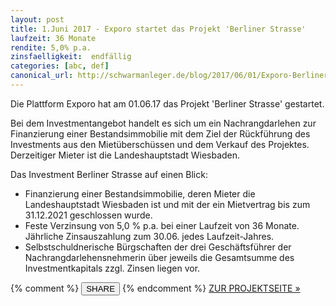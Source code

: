 ```yaml
---
layout: post
title: 1.Juni 2017 - Exporo startet das Projekt 'Berliner Strasse'
laufzeit: 36 Monate
rendite: 5,0% p.a.
zinsfaelligkeit:  endfällig
categories: [abc, def]
canonical_url: http://schwarmanleger.de/blog/2017/06/01/Exporo-Berliner-Strasse-Wiesbaden.html
---
```


<p>Die Plattform Exporo hat am 01.06.17 das Projekt 'Berliner Strasse' gestartet.</p>

<p>Bei dem Investmentangebot handelt es sich um ein Nachrangdarlehen zur Finanzierung einer Bestandsimmobilie mit dem Ziel der Rückführung des Investments aus den Mietüberschüssen und dem Verkauf des Projektes. Derzeitiger Mieter ist die Landeshauptstadt Wiesbaden.</p>

<p>Das Investment Berliner Strasse auf einen Blick:</p>
<ul>
    <li>Finanzierung einer Bestandsimmobilie, deren Mieter die Landeshauptstadt Wiesbaden ist und mit der ein Mietvertrag bis zum 31.12.2021 geschlossen wurde.</li>
    <li>Feste Verzinsung von 5,0 % p.a. bei einer Laufzeit von 36 Monate. Jährliche Zinsauszahlung zum 30.06. jedes Laufzeit-Jahres.</li>
    <li>Selbstschuldnerische Bürgschaften der drei Geschäftsführer der Nachrangdarlehensnehmerin über jeweils die Gesamtsumme des Investmentkapitals zzgl. Zinsen liegen vor.</li>
</ul>

<div class="blogbottom">
    {% comment %}
    <button>SHARE</button>
    {% endcomment %}
    <a target="_blank" href="https://exporo.de/projekt/berliner-strasse?a_aid=64268" class="ampstart-btn">ZUR PROJEKTSEITE &raquo;</a>
</div>


